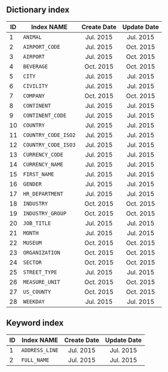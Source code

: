 Dictionary index
----------------------

| ID | Index NAME    | Create Date   | Update Date |
|----|---------------|:-------------:|:-----------:|
|1   |`ANIMAL`|Jul. 2015|Jul. 2015|
|2   |`AIRPORT_CODE`|Jul. 2015|Oct. 2015|
|3   |`AIRPORT`|Jul. 2015|Oct. 2015|
|4   |`BEVERAGE`|Oct. 2015|Oct. 2015|
|5   |`CITY`|Jul. 2015|Jul. 2015|
|6   |`CIVILITY`|Jul. 2015|Jul. 2015|
|7   |`COMPANY`|Oct. 2015|Oct. 2015|
|8   |`CONTINENT`|Jul. 2015|Jul. 2015|
|9   |`CONTINENT_CODE`|Jul. 2015|Jul. 2015|
|10  |`COUNTRY`|Jul. 2015|Jul. 2015|
|11  |`COUNTRY_CODE_ISO2`|Jul. 2015|Jul. 2015|
|12  |`COUNTRY_CODE_ISO3`|Jul. 2015|Jul. 2015|
|13  |`CURRENCY_CODE`|Jul. 2015|Jul. 2015|
|14  |`CURRENCY_NAME`|Jul. 2015|Jul. 2015|
|15  |`FIRST_NAME`|Jul. 2015|Jul. 2015|
|16  |`GENDER`|Jul. 2015|Jul. 2015|
|17  |`HR_DEPARTMENT`|Jul. 2015|Jul. 2015|
|18  |`INDUSTRY`|Oct. 2015|Oct. 2015|
|19  |`INDUSTRY_GROUP`|Oct. 2015|Oct. 2015|
|20  |`JOB_TITLE`|Jul. 2015|Jul. 2015|
|21  |`MONTH`|Jul. 2015|Jul. 2015|
|22  |`MUSEUM`|Oct. 2015|Oct. 2015|
|23  |`ORGANIZATION`|Oct. 2015|Oct. 2015|
|24  |`SECTOR`|Oct. 2015|Oct. 2015|
|25  |`STREET_TYPE`|Jul. 2015|Jul. 2015|
|26  |`MEASURE_UNIT`|Oct. 2015|Oct. 2015|
|27  |`US_COUNTY`|Oct. 2015|Oct. 2015|
|28  |`WEEKDAY`|Jul. 2015|Jul. 2015|


Keyword index
--------------------

| ID | Index NAME    | Create Date   | Update Date |
|----|---------------|:-------------:|:-----------:|
|1   |`ADDRESS_LINE`|Jul. 2015|Jul. 2015|
|2   |`FULL_NAME`|Jul. 2015|Jul. 2015|
